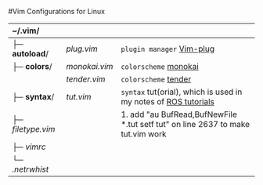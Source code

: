 #Vim Configurations for Linux

| ~/.vim/            | | |
| :--- | --- | --- |
| ├─ **autoload**/   | *plug.vim*    | `plugin manager` [Vim-plug](https://github.com/junegunn/vim-plug)                 |
| ├─ **colors**/     | *monokai.vim* | `colorscheme` [monokai](https://github.com/sickill/vim-monoka)                    |
|                    | *tender.vim*  | `colorscheme` [tender](https://github.com/jacoborus/tender.vim)                   |
| ├─ **syntax**/     | *tut.vim*     | `syntax` tut(orial), which is used in my notes of [ROS tutorials](https://github.com/Neur1n/ROS_Tutorials) |
| ├─ *filetype.vim*  |               | 1. add "au BufRead,BufNewFile *.tut setf tut" on line 2637 to make tut.vim work |
| ├─ *vimrc*         |              | |
| └─ *.netrwhist*    |              | |
